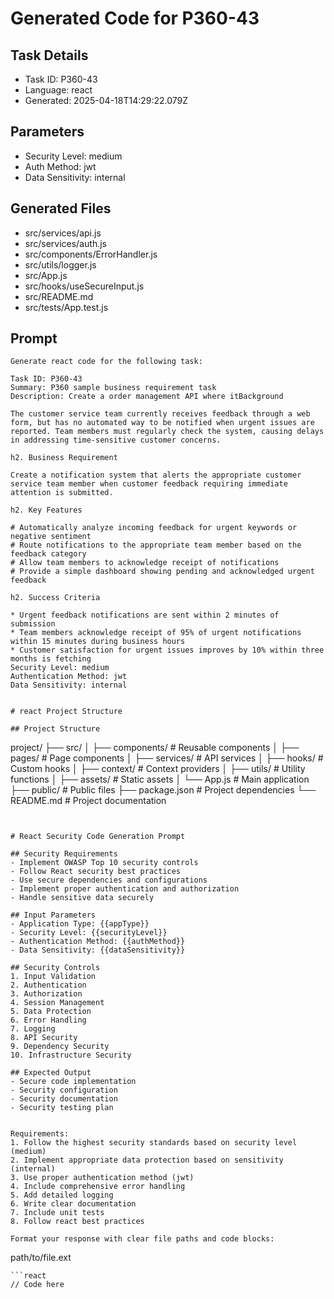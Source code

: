 # Generated Code for P360-43

## Task Details
- Task ID: P360-43
- Language: react
- Generated: 2025-04-18T14:29:22.079Z

## Parameters
- Security Level: medium
- Auth Method: jwt
- Data Sensitivity: internal

## Generated Files
- src/services/api.js
- src/services/auth.js
- src/components/ErrorHandler.js
- src/utils/logger.js
- src/App.js
- src/hooks/useSecureInput.js
- src/README.md
- src/tests/App.test.js

## Prompt
```
Generate react code for the following task:

Task ID: P360-43
Summary: P360 sample business requirement task
Description: Create a order management API where itBackground

The customer service team currently receives feedback through a web form, but has no automated way to be notified when urgent issues are reported. Team members must regularly check the system, causing delays in addressing time-sensitive customer concerns.

h2. Business Requirement

Create a notification system that alerts the appropriate customer service team member when customer feedback requiring immediate attention is submitted.

h2. Key Features

# Automatically analyze incoming feedback for urgent keywords or negative sentiment
# Route notifications to the appropriate team member based on the feedback category
# Allow team members to acknowledge receipt of notifications
# Provide a simple dashboard showing pending and acknowledged urgent feedback

h2. Success Criteria

* Urgent feedback notifications are sent within 2 minutes of submission
* Team members acknowledge receipt of 95% of urgent notifications within 15 minutes during business hours
* Customer satisfaction for urgent issues improves by 10% within three months is fetching 
Security Level: medium
Authentication Method: jwt
Data Sensitivity: internal


# react Project Structure

## Project Structure
```
project/
├── src/
│   ├── components/        # Reusable components
│   ├── pages/            # Page components
│   ├── services/         # API services
│   ├── hooks/            # Custom hooks
│   ├── context/          # Context providers
│   ├── utils/            # Utility functions
│   ├── assets/           # Static assets
│   └── App.js            # Main application
├── public/               # Public files
├── package.json          # Project dependencies
└── README.md            # Project documentation
```


# React Security Code Generation Prompt

## Security Requirements
- Implement OWASP Top 10 security controls
- Follow React security best practices
- Use secure dependencies and configurations
- Implement proper authentication and authorization
- Handle sensitive data securely

## Input Parameters
- Application Type: {{appType}}
- Security Level: {{securityLevel}}
- Authentication Method: {{authMethod}}
- Data Sensitivity: {{dataSensitivity}}

## Security Controls
1. Input Validation
2. Authentication
3. Authorization
4. Session Management
5. Data Protection
6. Error Handling
7. Logging
8. API Security
9. Dependency Security
10. Infrastructure Security

## Expected Output
- Secure code implementation
- Security configuration
- Security documentation
- Security testing plan


Requirements:
1. Follow the highest security standards based on security level (medium)
2. Implement appropriate data protection based on sensitivity (internal)
3. Use proper authentication method (jwt)
4. Include comprehensive error handling
5. Add detailed logging
6. Write clear documentation
7. Include unit tests
8. Follow react best practices

Format your response with clear file paths and code blocks:
```
path/to/file.ext
```
```react
// Code here
```
```
